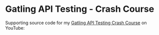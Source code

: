 Gatling API Testing - Crash Course
============================================

Supporting source code for my [Gatling API Testing Crash Course](https://youtu.be/NzqO6AOKjeg) on YouTube:


